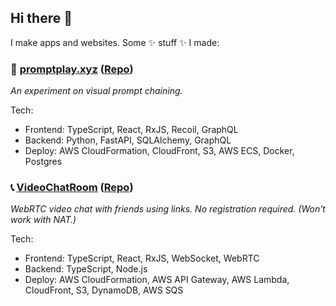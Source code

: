 ## Hi there 👋

I make apps and websites. Some ✨ stuff ✨ I made:

### 💬 [promptplay.xyz](https://promptplay.xyz) ([Repo](https://github.com/d6u/PromptPlay))

_An experiment on visual prompt chaining._

Tech:
- Frontend: TypeScript, React, RxJS, Recoil, GraphQL
- Backend: Python, FastAPI, SQLAlchemy, GraphQL
- Deploy: AWS CloudFormation, CloudFront, S3, AWS ECS, Docker, Postgres

### 📞 [VideoChatRoom](https://gameroom-beta.daiwei.lu) ([Repo](https://github.com/d6u/VideoChatRoom))

_WebRTC video chat with friends using links. No registration required. (Won't work with NAT.)_

Tech:
- Frontend: TypeScript, React, RxJS, WebSocket, WebRTC
- Backend: TypeScript, Node.js
- Deploy: AWS CloudFormation, AWS API Gateway, AWS Lambda, CloudFront, S3, DynamoDB, AWS SQS
